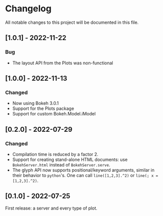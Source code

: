 # Changelog

All notable changes to this project will be documented in this file.

## [1.0.1] - 2022-11-22

### Bug
- The layout API from the Plots was non-functional

## [1.0.0] - 2022-11-13

### Changed
- Now using Bokeh 3.0.1
- Support for the Plots package
- Support for custom Bokeh.Model.iModel

## [0.2.0] - 2022-07-29

### Changed
- Compilation time is reduced by a factor 2.
- Support for creating stand-alone HTML documents: use `BokehServer.html`
instead of `BokehServer.serve`.
- The glyph API now supports positional/keyword arguments, similar in their
behavior to `python`'s. One can call `line([1,2,3].^2)` or `line(; x = [1,2,3].^2)`.

## [0.1.0] - 2022-07-25

First release: a server and every type of plot.
